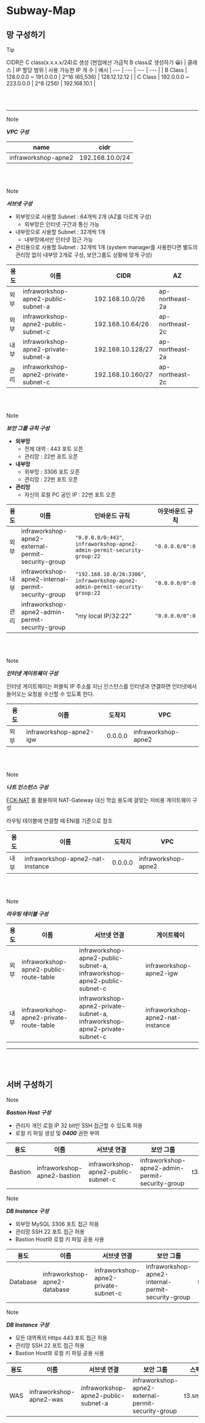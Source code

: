 # Subway-Map


## 망 구성하기

> [!TIP]
> CIDR은 C class(x.x.x.x/24)로 생성 (현업에선 가급적 B class로 생성하기 😀)
> | 클래스 | IP 할당 범위 | 사용 가능한 IP 개 수 | 예시
> | --- | --- | --- | --- | 
> | B Class | 128.0.0.0 ~ 191.0.0.0 | 2^16 (65,536) | 128.12.12.12 |
> | C Class | 192.0.0.0 ~ 223.0.0.0 | 2^8 (256) | 192.168.10.1 |

<br></br>

---


> [!NOTE]
> ***VPC 구성***

| name | cidr |
| --- | --- |
| infraworkshop-apne2 | 192.168.10.0/24 |

<br></br>

> [!NOTE]
> ***서브넷 구성***
> - 외부망으로 사용할 Subnet : 64개씩 2개 (AZ를 다르게 구성)
>   - 외부망은 인터넷 구간과 통신 가능
> - 내부망으로 사용할 Subnet : 32개씩 1개
>   - 내부망에서만 인터넷 접근 가능
> - 관리용으로 사용할 Subnet : 32개씩 1개 (system manager를 사용한다면 별도의 관리망 없이 내부망 2개로 구성, 보안그룹도 상황에 맞게 구성)

| 용도 | 이름 | CIDR | AZ |
| --- | --- | --- | --- | 
| 외부 | infraworkshop-apne2-public-subnet-a | 192.168.10.0/26 | ap-northeast-2a |
| 외부 | infraworkshop-apne2-public-subnet-c | 192.168.10.64/26 | ap-northeast-2c |
| 내부 | infraworkshop-apne2-private-subnet-a | 192.168.10.128/27 | ap-northeast-2a |
| 관리 | infraworkshop-apne2-private-subnet-c | 192.168.10.160/27 | ap-northeast-2c |

<br></br>

> [!NOTE]
> ***보안 그룹 규칙 구성***
> - **외부망**
>   - 전체 대역 : 443 포트 오픈
>   - 관리망 : 22번 포트 오픈
> - **내부망**
>   - 외부망 : 3306 포트 오픈
>   - 관리망 : 22번 포트 오픈
> - **관리망**
>   - 자신의 로컬 PC 공인 IP : 22번 포트 오픈

| 용도 | 이름 | 인바운드 규칙 | 아웃바운드 규칙 |
| --- | --- | --- | --- | 
| 외부 | infraworkshop-apne2-external-permit-security-group | `"0.0.0.0/0:443"`, `infraworkshop-apne2-admin-permit-security-group:22` | `"0.0.0.0/0":0` |
| 내부 | infraworkshop-apne2-internal-permit-security-group | `"192.168.10.0/26:3306"`, `infraworkshop-apne2-admin-permit-security-group:22` | `"0.0.0.0/0":0` |
| 관리 | infraworkshop-apne2-admin-permit-security-group | "my local IP/32:22" | `"0.0.0.0/0":0` |

<br></br>

> [!NOTE]
> ***인터넷 게이트웨이 구성***
> 
> 인터넷 게이트웨이는 퍼블릭 IP 주소를 지닌 인스턴스를 인터넷과 연결하면 인터넷에서 들어오는 요청을 수신할 수 있도록 한다.

| 용도 | 이름 | 도착지 | VPC |
| --- | --- | --- | --- | 
| 외부 | infraworkshop-apne2-igw | 0.0.0.0 | infraworkshop-apne2 |

<br></br>

> [!NOTE]
> ***나트 인스턴스 구성***
> 
> [FCK-NAT](https://fck-nat.dev/stable/) 를 활용하여 NAT-Gateway 대신 학습 용도에 걸맞는 저비용 게이트웨이 구성
> 
> 라우팅 테이블에 연결할 때 ENI를 기준으로 참조

| 용도 | 이름 | 도착지 | VPC |
| --- | --- | --- | --- | 
| 내부 | infraworkshop-apne2-nat-instance | 0.0.0.0 | infraworkshop-apne2 |

<br></br>

> [!NOTE]
> ***라우팅 테이블 구성***

| 용도 | 이름 | 서브넷 연결 | 게이트웨이 |
| --- | --- | --- | --- |
| 외부 | infraworkshop-apne2-public-route-table | infraworkshop-apne2-public-subnet-a, infraworkshop-apne2-public-subnet-c | infraworkshop-apne2-igw |
| 내부 | infraworkshop-apne2-private-route-table | infraworkshop-apne2-private-subnet-a, infraworkshop-apne2-private-subnet-c | infraworkshop-apne2-nat-instance |

---

<br></br>

## 서버 구성하기



> [!NOTE]
> ***Bastion Host 구성***
> 
> - 관리자 개인 로컬 IP 32 bit만 SSH 접근할 수 있도록 허용
> - 로컬 키 파일 생성 및 ***0400*** 권한 부여

| 용도 | 이름 | 서브넷 연결 | 보안 그룹 | 스펙 | 운영체제 | keypair |
| --- | --- | --- | --- | --- | --- | --- |
| Bastion | infraworkshop-apne2-bastion | infraworkshop-apne2-public-subnet-c | infraworkshop-apne2-admin-permit-security-group | t3.micro | AamazonLinux 2023 | infraworkshop-apne2-keypair |

> [!NOTE]
> ***DB Instance 구성***
> 
> - 외부망 MySQL 3306 포트 접근 허용
> - 관리망 SSH 22 포트 접근 허용
> - Bastion Host와 로컬 키 파일 공용 사용

| 용도 | 이름 | 서브넷 연결 | 보안 그룹 | 스펙 | 운영체제 | keypair |
| --- | --- | --- | --- | --- | --- | --- |
| Database | infraworkshop-apne2-database | infraworkshop-apne2-private-subnet-c | infraworkshop-apne2-internal-permit-security-group | t3.micro | AamazonLinux 2023 | infraworkshop-apne2-keypair |


> [!NOTE]
> ***DB Instance 구성***
> 
> - 모든 대역폭의 Https 443 포트 접근 허용
> - 관리망 SSH 22 포트 접근 허용
> - Bastion Host와 로컬 키 파일 공용 사용

| 용도 | 이름 | 서브넷 연결 | 보안 그룹 | 스펙 | 운영체제 | keypair |
| --- | --- | --- | --- | --- | --- | --- |
| WAS | infraworkshop-apne2-was | infraworkshop-apne2-public-subnet-a | infraworkshop-apne2-external-permit-security-group | t3.small | AamazonLinux 2023 | infraworkshop-apne2-keypair |